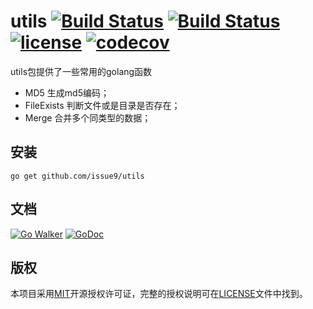 utils
[![Build Status](https://img.shields.io/endpoint.svg?url=https%3A%2F%2Factions-badge.atrox.dev%2Fissue9%2Futils%2Fbadge%3Fref%3Dmaster&style=flat)](https://actions-badge.atrox.dev/issue9/utils/goto?ref=master)
[![Build Status](https://travis-ci.org/issue9/utils.svg?branch=master)](https://travis-ci.org/issue9/utils)
[![license](https://img.shields.io/badge/license-MIT-brightgreen.svg?style=flat)](https://opensource.org/licenses/MIT)
[![codecov](https://codecov.io/gh/issue9/utils/branch/master/graph/badge.svg)](https://codecov.io/gh/issue9/utils)
======

utils包提供了一些常用的golang函数

- MD5 生成md5编码；
- FileExists 判断文件或是目录是否存在；
- Merge 合并多个同类型的数据；

安装
----

```shell
go get github.com/issue9/utils
```

文档
----

[![Go Walker](http://gowalker.org/api/v1/badge)](http://gowalker.org/github.com/issue9/utils)
[![GoDoc](https://godoc.org/github.com/issue9/utils?status.svg)](https://godoc.org/github.com/issue9/utils)

版权
----

本项目采用[MIT](http://opensource.org/licenses/MIT)开源授权许可证，完整的授权说明可在[LICENSE](LICENSE)文件中找到。
